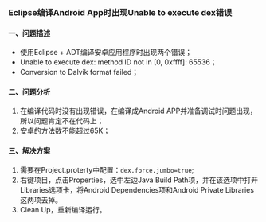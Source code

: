 ### Eclipse编译Android App时出现Unable to execute dex错误

#### 一、问题描述

* 使用Eclipse + ADT编译安卓应用程序时出现两个错误；
* Unable to execute dex: method ID not in [0, 0xffff]: 65536；
* Conversion to Dalvik format failed；

#### 二、问题分析

1. 在编译代码时没有出现错误，在编译成Android APP并准备调试时问题出现，所以问题肯定不在代码上；
2. 安卓的方法数不能超过65K；

#### 三、解决方案

1. 需要在Project.proterty中配置：`dex.force.jumbo=true`;
2. 右键项目，点击Properties，选中左边Java Build Path项，并在该选项中打开Libraries选项卡，将Android Dependencies项和Android Private Libraries这两项去掉。
3. Clean Up，重新编译运行。